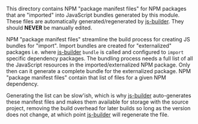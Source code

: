 This directory contains NPM "package manifest files" for NPM packages that are
"imported" into JavaScript bundles generated by this module. These files are automatically
generated/regenerated by [js-builder]. They should __NEVER__ be manually edited.

NPM "package manifest files" streamline the build process for creating JS bundles for "import".
Import bundles are created for "externalized" packages i.e. where [js-builder] `bundle`
is called and configured to `import` specific dependency packages. The bundling process
needs a full list of all the JavaScript resources in the imported/externalized NPM package.
Only then can it generate a complete bundle for the externalized package. NPM "package manifest files"
contain that list of files for a given NPM dependency.

Generating the list can be slow'ish, which is why [js-builder] auto-generates these manifest files and
makes them available for storage with the source project, removing the build overhead for later
builds so long as the version does not change, at which point [js-builder] will regenerate the file.

[js-builder]: https://github.com/jenkinsci/js-builder